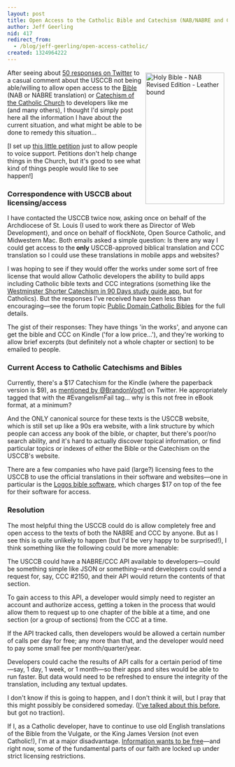 ```yaml
---
layout: post
title: Open Access to the Catholic Bible and Catechism (NAB/NABRE and CCC)
author: Jeff Geerling
nid: 417
redirect_from:
  - /blog/jeff-geerling/open-access-catholic/
created: 1324964222
---
```

<img src="http://www.opensourcecatholic.com/sites/opensourcecatholic.com/files/user-uploads/Jeff%20Geerling/nabre-bible-leather.jpg" alt="Holy Bible - NAB Revised Edition - Leather bound" width="180" height="300" style="float: right; margin: 8px;" />After seeing about <a href="http://twitter.theinfo.org/149560641345159168">50 responses on Twitter</a> to a casual comment about the USCCB not being able/willing to allow open access to the <a href="http://old.usccb.org/nab/bible/">Bible</a> (NAB or NABRE translation) or <a href="http://old.usccb.org/catechism/text/">Catechism of the Catholic Church</a> to developers like me (and many others), I thought I'd simply post here all the information I have about the current situation, and what might be able to be done to remedy this situation...

[I set up <a href="http://www.change.org/petitions/united-states-conference-of-catholic-bishops-open-up-access-to-the-nabre-and-catechism">this little petition</a> just to allow people to voice support. Petitions don't help change things in the Church, but it's good to see what kind of things people would like to see happen!]

<h3>Correspondence with USCCB about licensing/access</h3>

I have contacted the USCCB twice now, asking once on behalf of the Archdiocese of St. Louis (I used to work there as Director of Web Development), and once on behalf of flockNote, Open Source Catholic, and Midwestern Mac. Both emails asked a simple question: Is there any way I could get access to the<strong>&nbsp;only</strong>&nbsp;USCCB-approved biblical translation and CCC translation so I could use these translations in mobile apps and websites?

I was hoping to see if they would offer the works under some sort of free license that would allow Catholic developers the ability to build apps including Catholic bible texts and CCC integrations (something like the <a href="http://itunes.apple.com/us/app/westminster-shorter-catechism/id357433595?mt=8">Westminster Shorter Catechism in 90 Days study guide app</a>, but for Catholics). But the responses I've received have been less than encouraging—see the forum topic <a href="http://www.opensourcecatholic.com/forum/topics/84#comment-1822">Public Domain Catholic Bibles</a> for the full details.

The gist of their responses: They have things 'in the works', and anyone can get the bible and CCC on Kindle ('for a low price...'), and they're working to allow brief excerpts (but definitely not a whole chapter or section) to be emailed to people.

<h3>Current Access to Catholic Catechisms and Bibles</h3>

Currently, there's a $17 Catechism for the Kindle (where the paperback version is $9), as <a href="https://twitter.com/brandonvogt1/status/149189090997309441">mentioned by @BrandonVogt1</a> on Twitter. He appropriately tagged that with the #EvangelismFail tag... why is this not free in eBook format, at a minimum?

And the ONLY canonical source for these texts is the USCCB website, which is still set up like a 90s era website, with a link structure by which people can access any book of the bible, or chapter, but there's poor/no search ability, and it's hard to actually discover topical information, or find particular topics or indexes of either the Bible or the Catechism on the USCCB's website.

There are a few companies who have paid (large?) licensing fees to the USCCB to use the official translations in their software and websites—one in particular is the <a href="http://www.logos.com/product/9355/new-american-bible-rev-ed">Logos bible software</a>, which charges $17 on top of the fee for their software for access.

<h3>Resolution</h3>

The most helpful thing the USCCB could do is allow completely free and open access to the texts of both the NABRE and CCC by anyone. But as I see this is quite unlikely to happen (but I'd be very happy to be surprised!), I think something like the following could be more amenable:

The USCCB could have a NABRE/CCC API available to developers—could be something simple like JSON or something—and developers could send a request for, say, CCC #2150, and their API would return the contents of that section.

To gain access to this API, a developer would simply need to register an account and authorize access, getting a token in the process that would allow them to request up to one chapter of the bible at a time, and one section (or a group of sections) from the CCC at a time.

If the API tracked calls, then developers would be allowed a certain number of calls per day for free; any more than that, and the developer would need to pay some small fee per month/quarter/year.

Developers could cache the results of API calls for a certain period of time—say, 1 day, 1 week, or 1 month—so their apps and sites would be able to run faster. But data would need to be refreshed to ensure the integrity of the translation, including any textual updates.

I don't know if this is going to happen, and I don't think it will, but I pray that this might possibly be considered someday. (<a href="http://www.opensourcecatholic.com/blog/oscatholic/what-if">I've talked about this before</a>, but got no traction).

If I, as a Catholic developer, have to continue to use old English translations of the Bible from the Vulgate, or the King James Version (not even Catholic!), I'm at a major disadvantage. <a href="http://en.wikipedia.org/wiki/Information_wants_to_be_free">Information wants to be free</a>—and right now, some of the fundamental parts of our faith are locked up under strict licensing restrictions.
